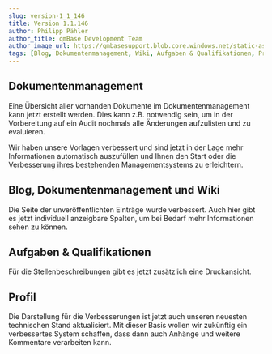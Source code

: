 ```yaml
---
slug: version-1_1_146
title: Version 1.1.146
author: Philipp Pähler
author_title: qmBase Development Team
author_image_url: https://qmbasesupport.blob.core.windows.net/static-assets/img/persons/paehler_round.png
tags: [Blog, Dokumentenmanagement, Wiki, Aufgaben & Qualifikationen, Profil]
---
```


## Dokumentenmanagement

Eine Übersicht aller vorhanden Dokumente im Dokumentenmanagement kann jetzt erstellt werden. Dies kann z.B. notwendig sein, um in der Vorbereitung auf ein Audit nochmals alle Änderungen aufzulisten und zu evaluieren.

Wir haben unsere Vorlagen verbessert und sind jetzt in der Lage mehr Informationen automatisch auszufüllen und Ihnen den Start oder die Verbesserung ihres bestehenden Managementsystems zu erleichtern.

## Blog, Dokumentenmanagement und Wiki

Die Seite der unveröffentlichten Einträge wurde verbessert. Auch hier gibt es jetzt individuell anzeigbare Spalten, um bei Bedarf mehr Informationen sehen zu können.

## Aufgaben & Qualifikationen

Für die Stellenbeschreibungen gibt es jetzt zusätzlich eine Druckansicht.

## Profil

Die Darstellung für die Verbesserungen ist jetzt auch unseren neuesten technischen Stand aktualisiert. Mit dieser Basis wollen wir zukünftig ein verbessertes System schaffen, dass dann auch Anhänge und weitere Kommentare verarbeiten kann.
